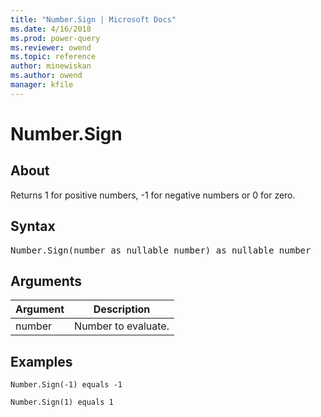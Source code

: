 ```yaml
---
title: "Number.Sign | Microsoft Docs"
ms.date: 4/16/2018
ms.prod: power-query
ms.reviewer: owend
ms.topic: reference
author: minewiskan
ms.author: owend
manager: kfile
---
```

# Number.Sign

  
## About  
Returns 1 for positive numbers, -1 for negative numbers or 0 for zero.  
  
## Syntax

<pre>
Number.Sign(number as nullable number) as nullable number  
</pre>
  
## Arguments  
  
|Argument|Description|  
|------------|---------------|  
|number|Number to evaluate.|  
  
## Examples  
  
```powerquery-m
Number.Sign(-1) equals -1  
```  
  
```powerquery-m
Number.Sign(1) equals 1  
```  
